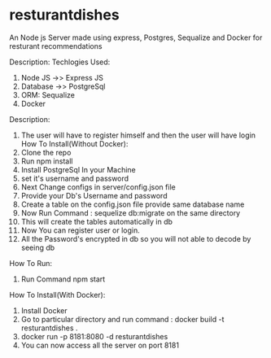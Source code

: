 # resturantdishes
An Node js Server made using express, Postgres, Sequalize and Docker for resturant recommendations

Description:
Techlogies Used:

  1. Node JS ->> Express JS
  2. Database ->> PostgreSql
  3. ORM: Sequalize
  4. Docker

Description: 
1. The user will have to register himself and then the 
   user will have login
How To Install(Without Docker):
  1. Clone the repo
  2. Run npm install
  3. Install PostgreSql In your Machine
  4. set it's username and password
  5. Next Change configs in server/config.json file
  6. Provide your Db's Username and password
  7. Create a table on the config.json file provide same database name 
  8. Now Run Command : sequelize db:migrate on the same directory
  9. This will create the tables automatically in db
  10. Now You can register user or login.
  11. All the Password's encrypted in db so you will not able to decode by seeing db

How To Run:
  1. Run Command npm start



How To Install(With Docker):
  1. Install Docker
  2. Go to particular directory and run command : docker build -t resturantdishes .
  3. docker run -p 8181:8080 -d resturantdishes
  4. You can now access all the server on port 8181

  


